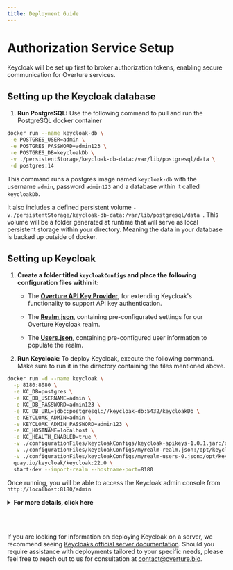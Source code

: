 ```yaml
---
title: Deployment Guide
---
```


# Authorization Service Setup

Keycloak will be set up first to broker authorization tokens, enabling secure communication for Overture services.

## Setting up the Keycloak database

1. **Run PostgreSQL:** Use the following command to pull and run the PostgreSQL docker container

```bash
docker run --name keycloak-db \
 -e POSTGRES_USER=admin \
 -e POSTGRES_PASSWORD=admin123 \
 -e POSTGRES_DB=keycloakDb \
 -v ./persistentStorage/keycloak-db-data:/var/lib/postgresql/data \
 -d postgres:14
```

This command runs a postgres image named `keycloak-db` with the username `admin`, password `admin123` and a database within it called `keycloakDb`.


<Note title="Persistent Volumes"> It also includes a defined persistent volume `-v./persistentStorage/keycloak-db-data:/var/lib/postgresql/data `. This volume will be a folder generated at runtime that will serve as local persistent storage within your directory. Meaning the data in your database is backed up outside of docker.</Note>

<!-- 3. **Run PgAdmin4 (optional):** PgAdmin4 is an open-source, web-based tool that provides a convenient and user-friendly interface for managing PostgreSQL databases. Use the following command to pull and run the PgAdmin4 docker container:

```bash
docker run --name pgadmin --network db-network -e PGADMIN_DEFAULT_EMAIL=admin@example.com -e PGADMIN_DEFAULT_PASSWORD=admin123 -p 5051:80 -d dpage/pgadmin4:latest
```

This command spins up a PgAdmin4 container accessible from `http://localhost:5051/`. Once running you can login using the credentials `admin@example.com` and the password `admin123`.

4. **Connect your database to PgAdmin4 (optional)** 

Once logged in, select **Add New Server** name your server and then **select the connection tab**, based on our instructions, input the following:

| Field              | Value                  |
| ------------------ | ---------------------- |
| Host name/address: | `keycloak-db`          |
| Port:              | `5432`                 |
| Username:          | `admin`                |
| Password:          | `admin123`             |

Click **Save** and from the left-hand server drop-down, you can now view the connected database(s). -->

## Setting up Keycloak

1. **Create a folder titled `keycloakConfigs` and place the following configuration files within it:**

   - The **[Overture API Key Provider](https://github.com/oicr-softeng/keycloak-apikeys/releases/download/1.0.1/keycloak-apikeys-1.0.1.jar)**, for extending Keycloak's functionality to support API key authentication.

   - The **[Realm.json](https://github.com/overture-stack/composer/blob/develop/configurationFiles/keycloakConfigs/myrealm-realm.json)**, containing pre-configurated settings for our Overture Keycloak realm.

   - The **[Users.json](https://github.com/overture-stack/composer/blob/develop/configurationFiles/keycloakConfigs/myrealm-users-0.json)**, containing pre-configured user information to populate the realm.


2. **Run Keycloak:** To deploy Keycloak, execute the following command. Make sure to run it in the directory containing the files mentioned above.

```bash
docker run -d --name keycloak \
  -p 8180:8080 \
  -e KC_DB=postgres \
  -e KC_DB_USERNAME=admin \
  -e KC_DB_PASSWORD=admin123 \
  -e KC_DB_URL=jdbc:postgresql://keycloak-db:5432/keycloakDb \
  -e KEYCLOAK_ADMIN=admin \
  -e KEYCLOAK_ADMIN_PASSWORD=admin123 \
  -e KC_HOSTNAME=localhost \
  -e KC_HEALTH_ENABLED=true \
  -v ./configurationFiles/keycloakConfigs/keycloak-apikeys-1.0.1.jar:/opt/keycloak/providers/keycloak-apikeys.jar \
  -v ./configurationFiles/keycloakConfigs/myrealm-realm.json:/opt/keycloak/data/import/myrealm-realm.json \
  -v ./configurationFiles/keycloakConfigs/myrealm-users-0.json:/opt/keycloak/data/import/myrealm-users-0.json \
  quay.io/keycloak/keycloak:22.0 \
  start-dev --import-realm --hostname-port=8180
```

Once running, you will be able to access the Keycloak admin console from `http://localhost:8180/admin`

<details>
  <summary><b>For more details, click here</b></summary>

<br></br>

- **Local Port Mapping:** The `-p 8180:8080` option maps port `8180` on the host machine to port `8080` inside the Docker container. This is crucial as port `8080` is the default port Keycloak listens on, but it's often occupied by other services. By mapping it to port 8180 on the host, we are ensuring that Keycloak remains accessible without interfering with other services running on the same machine.


- **Configuration Files:** The `-v` options mount the local directories containing the Keycloak configuration files (`realm.json`, `users.json`, and the `API key provider JAR`) to the corresponding paths inside the container. This ensures that Keycloak starts with the desired realm configuration and user definitions, as well as the extended functionality provided by the API key provider.


- **Base Image:** `quay.io/keycloak/keycloak:22.0` specifies the Docker image to use, which is version 22.0 of Keycloak from Quay.io. This image includes Keycloak and all its dependencies, optimized for performance and security.


- **Start Command:** The `start-dev` argument passed to the container instructs Keycloak to start in development mode. This mode is suitable for our example deployment. A production deployment is largely the same with exception to requring a SSL certificate on startup. 


- **Realm Import:** The `--import-realm` flag tells Keycloak to import the realm configuration from the specified JSON file upon startup. This is essential for setting up realms with predefined roles, users, and other settings without requiring manual configurations.


- **Database Connection:** The database-related flags (`--db`, `--db-url`, `--db-username`, `--db-password`) configure Keycloak to connect to the PostgreSQL database. These settings are critical for persisting user data, sessions, and other operational data securely and reliably.

---
</details>

<br></br>

<Note title="Server Deployments">If you are looking for information on deploying Keycloak on a server, we recommend seeing [Keycloaks official server documentation](https://www.keycloak.org/guides#server). Should you require assistance with deployments tailored to your specific needs, please feel free to reach out to us for consultation at contact@overture.bio.</Note>
